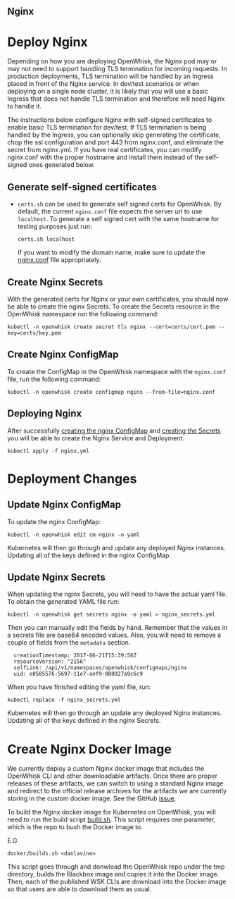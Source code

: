 Nginx
-----

# Deploy Nginx

Depending on how you are deploying OpenWhisk, the Nginx pod
may or may not need to support handling TLS termination
for incoming requests. In production deployments, TLS termination
will be handled by an Ingress placed in front of the Nginx service.
In dev/test scenarios or when deploying on a single node cluster, it
is likely that you will use a basic Ingress that does not handle TLS
termination and therefore will need Nginx to handle it.

The instructions below configure Nginx with self-signed certificates
to enable basic TLS termination for dev/test.  If TLS termination is
being handled by the Ingress, you can optionally skip generating the
certificate, chop the ssl configuration and port 443 from nginx.conf,
and eliminate the secret from nginx.yml.  If you have real
certificates, you can modify nginx.conf with the proper hostname and
install them instead of the self-signed ones generated below.

## Generate self-signed certificates

* `certs.sh` can be used to generate self signed certs for OpenWhisk.
   By default, the current `nginx.conf` file expects the server url
   to use `localhost`. To generate a self signed cert with the same
   hostname for testing purposes just run:

   ```
   certs.sh localhost
   ```

   If you want to modify the domain name, make sure to update the
   [nginx.conf](nginx.conf) file appropriately.

## Create Nginx Secrets

With the generated certs for Nginx or your own certificates, you
should now be able to create the nginx Secrets. To create the Secrets
resource in the OpenWhisk namespace run the following command:

```
kubectl -n openwhisk create secret tls nginx --cert=certs/cert.pem --key=certs/key.pem
```

## Create Nginx ConfigMap

To create the ConfigMap in the OpenWhisk namespace with the `nginx.conf`
file, run the following command:

```
kubectl -n openwhisk create configmap nginx --from-file=nginx.conf
```

## Deploying Nginx

After successfully [creating the nginx ConfigMap](#create-nginx-configmap)
and [creating the Secrets](#create-nginx-secrets)
you will be able to create the Nginx Service and Deployment.

```
kubectl apply -f nginx.yml
```

# Deployment Changes
## Update Nginx ConfigMap

To update the nginx ConfigMap:

```
kubectl -n openwhisk edit cm nginx -o yaml
```

Kubernetes will then go through and update any deployed Nginx
instances. Updating all of the keys defined in the nginx
ConfigMap.

## Update Nginx Secrets

When updating the nginx Secrets, you will need to have the
actual yaml file. To obtain the generated YAML file run:

```
kubectl -n openwhisk get secrets nginx -o yaml > nginx_secrets.yml
```

Then you can manually edit the fields by hand. Remember that the
values in a secrets file are base64 encoded values. Also, you
will need to remove a couple of fields from the `metadata` section.

```
  creationTimestamp: 2017-06-21T15:39:56Z
  resourceVersion: "2156"
  selfLink: /api/v1/namespaces/openwhisk/configmaps/nginx
  uid: e0585576-5697-11e7-aef9-080027a9c6c9
```

When you have finished editing the yaml file, run:

```
kubectl replace -f nginx_secrets.yml
```

Kubernetes will then go through an update any deployed Nginx
instances. Updating all of the keys defined in the nginx
Secrets.

# Create Nginx Docker Image

We currently deploy a custom Nginx docker image that includes the
OpenWhisk CLI and other downloadable artifacts. Once there are proper
releases of these artifacts, we can switch to using a standard Nginx
image and redirect to the official release archives for the artifacts
we are currently storing in the custom docker image.  See the GitHub
[issue](https://github.com/openwhisk/openwhisk/issues/2152).

To build the Nginx docker image for Kubernetes on OpenWhisk,
you will need to run the build script [build.sh](docker/build.sh).
This script requires one parameter, which is the repo to bush
the Docker image to.

E.G
```
docker/builds.sh <danlavine>
```

This script goes through and donwload the OpenWhisk repo under the
tmp directory, builds the Blackbox image and copies it into the
Docker image.  Then, each of the published WSK CLIs are download into
the Docker image so that users are able to download them as usual.

